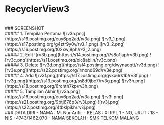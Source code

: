 # RecyclerView3

<br>
### SCREENSHOT

<br>
##### 1. Tempilan Pertama
![rv3a.png](https://s16.postimg.org/euy6pq2ad/rv3a.png)
![rv3_1.png](https://s17.postimg.org/g4ztr9y0v/rv3_1.png)
![rv3_2.png](https://s16.postimg.org/t02xwj8ph/rv3_2.png)

<br>
##### 2. Edit
![rv3b.png](https://s14.postimg.org/i7s8o1jap/rv3b.png)
![rv3c.png](https://s11.postimg.org/oiq8abljn/rv3c.png)

<br>
##### 3. Delete
![rv3d.png](https://s14.postimg.org/dwynaoqtt/rv3d.png)
![rv3e.png](https://s22.postimg.org/irmond69d/rv3e.png)

<br>
##### 4. Add
![rv3f.png](https://s17.postimg.org/gvkx6rk1b/rv3f.png)
![rv3g.png](https://s13.postimg.org/ss8d9jbc7/rv3g.png)
![rv3h.png](https://s18.postimg.org/6rchth7kp/rv3h.png)

<br>
##### 5. Tampilan Akhir
![rv3a.png](https://s16.postimg.org/euy6pq2ad/rv3a.png)
![rv3i.png](https://s21.postimg.org/9btj676p3/rv3i.png)
![rv3j.png](https://s22.postimg.org/4tbklpikh/rv3j.png)

<br>
### DATA DIRI
- NAMA          : M. Nur Arifin
- KELAS         : XI RPL 1
- NO, URUT      : 18
- NIS           : 4743/1462.070
- NAMA SEKOLAH  : SMK TELKOM MALANG

